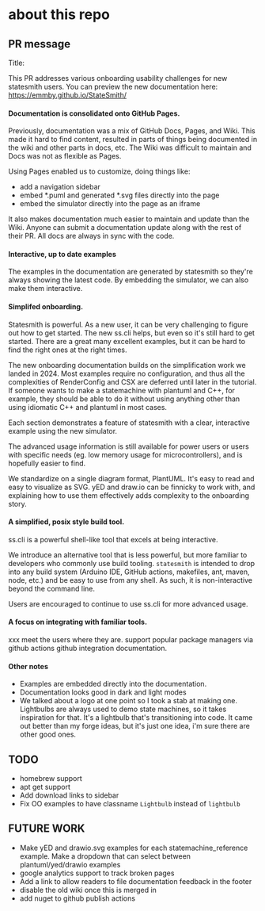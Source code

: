 # about this repo

## PR message
Title: 

This PR addresses various onboarding usability challenges for new statesmith users.
You can preview the new documentation here: https://emmby.github.io/StateSmith/

#### Documentation is consolidated onto GitHub Pages.
Previously, documentation was a mix
of GitHub Docs, Pages, and Wiki. This made it hard to find content, resulted in parts
of things being documented in the wiki and other parts in docs, etc. The Wiki was difficult
to maintain and Docs was not as flexible as Pages. 

Using Pages enabled us to customize, doing things like:
* add a navigation sidebar
* embed *.puml and generated *.svg files directly into the page
* embed the simulator directly into the page as an iframe

It also makes documentation much easier to maintain and update than the Wiki. Anyone can submit a documentation
update along with the rest of their PR. All docs are always in sync with the code.

#### Interactive, up to date examples

The examples in the documentation are generated by statesmith so they're always showing the latest code. By embedding
the simulator, we can also make them interactive.

#### Simplifed onboarding.

Statesmith is powerful. As a new user, it can be very challenging to figure out how to get started. The new ss.cli helps, but even so it's still hard to get started. There are a great many excellent examples, but it can be hard to find the right ones at the right times.

The new onboarding documentation builds on the simplification work we landed in 2024. Most examples require no configuration, and thus all the complexities of RenderConfig and CSX are deferred until later in the tutorial. If someone wants to make a statemachine with plantuml and C++, for example, they should be able to do it without using anything other than using idiomatic C++ and plantuml in most cases.

Each section demonstrates a feature of statesmith with a clear, interactive example using the new simulator.

The advanced usage information is still available for power users or users with specific needs (eg. low memory usage for microcontrollers), and is hopefully easier to find.

We standardize on a single diagram format, PlantUML. It's easy to read and easy to visualize as SVG. yED and draw.io can be finnicky to work with, and explaining how to use them effectively adds complexity to the onboarding story.

#### A simplified, posix style build tool.
ss.cli is a powerful shell-like tool that excels at being interactive.

We introduce an alternative tool that is less powerful, but more familiar to developers who commonly use build tooling. `statesmith` is intended to drop into any build system (Arduino IDE, GitHub actions, makefiles, ant, maven, node, etc.) and be easy to use from any shell. As such, it is non-interactive beyond the command line.

Users are encouraged to continue to use ss.cli for more advanced usage.

#### A focus on integrating with familiar tools.
xxx
meet the users where they are. support popular package managers via github actions
github integration documentation.

#### Other notes

* Examples are embedded directly into the documentation.
* Documentation looks good in dark and light modes
* We talked about a logo at one point so I took a stab at making one. Lightbulbs are always 
  used to demo state machines, so it takes inspiration for that. It's a lightbulb that's transitioning 
  into code. It came out better than my forge ideas, but it's just one idea, i'm sure there are other good ones.





## TODO
* homebrew support
* apt get support
* Add download links to sidebar
* Fix OO examples to have classname `Lightbulb` instead of `lightbulb`


## FUTURE WORK
* Make yED and drawio.svg examples for each statemachine_reference example.
  Make a dropdown that can select between plantuml/yed/drawio examples
* google analytics support to track broken pages
* Add a link to allow readers to file documentation feedback in the footer
* disable the old wiki once this is merged in
* add nuget to github publish actions
